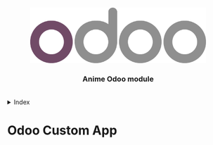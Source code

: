 <br/>
<div align="center">
  <a href="https://github.com/PdgarHern/ReactWithRubyUsingPostregSQL">
    <img src="imgs/odoo_logo.png" alt="Logo" width="400" />
  </a>
  <h3 align="center">Anime Odoo module</h3>
  <br/>
</div>

<details>
  <summary>Index</summary>
  <ol>
    <li>
      <a href="#odoo-custom-app">Odoo Custom App</a>
    </li>
  </ol>
</details>

# Odoo Custom App
